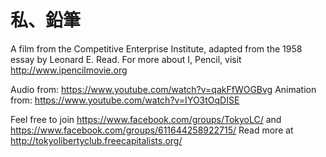 # 私、鉛筆

A film from the Competitive Enterprise Institute, adapted from the 1958 essay by Leonard E. Read. For more about I, Pencil, visit http://www.ipencilmovie.org

Audio from: https://www.youtube.com/watch?v=qakFfWOGBvg
Animation from: https://www.youtube.com/watch?v=IYO3tOqDISE 

Feel free to join https://www.facebook.com/groups/TokyoLC/ and https://www.facebook.com/groups/611644258922715/
Read more at http://tokyolibertyclub.freecapitalists.org/

